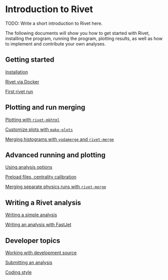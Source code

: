 # Introduction to Rivet

TODO: Write a short introduction to Rivet here.

The following documents will show you how to get started with Rivet,
installing the program, running the program, plotting results, as
well as how to implement and contribute your own analyses.

## Getting started

[Installation](installation.md)

[Rivet via Docker](docker.md)

[First rivet run](firstrun.md)

## Plotting and run merging

[Plotting with `rivet-mkhtml`](plotting.md)

[Customize plots with `make-plots`](makeplots.md)

[Merging histograms with `yodamerge` and `rivet-merge`](merging.md)

## Advanced running and plotting

[Using analysis options](anaoptions.md)

[Preload files, centrality calibration](calibration.md)

[Merging separate physics runs with `rivet-merge`](merging2.md)

## Writing a Rivet analysis

[Writing a simple analysis](simple-analysis.md)

[Writing an analysis with FastJet](fastjet.md)

## Developer topics

[Working with development source](developer.md)

[Submitting an analysis](submitanalysis.md)

[Coding style](codingstyle.md)
